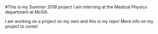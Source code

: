 #This is my Summer 2018 project
I am interning at the Medical Physics department at McGill. 

I am working on a project on my own and this is my repo! 
More info on my project to come!
